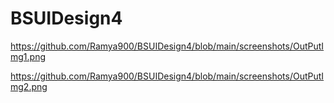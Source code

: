 # BSUIDesign4

https://github.com/Ramya900/BSUIDesign4/blob/main/screenshots/OutPutImg1.png

https://github.com/Ramya900/BSUIDesign4/blob/main/screenshots/OutPutImg2.png
